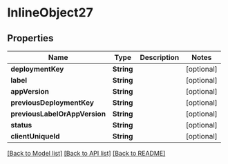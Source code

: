 # InlineObject27

## Properties
Name | Type | Description | Notes
------------ | ------------- | ------------- | -------------
**deploymentKey** | **String** |  | [optional] 
**label** | **String** |  | [optional] 
**appVersion** | **String** |  | [optional] 
**previousDeploymentKey** | **String** |  | [optional] 
**previousLabelOrAppVersion** | **String** |  | [optional] 
**status** | **String** |  | [optional] 
**clientUniqueId** | **String** |  | [optional] 

[[Back to Model list]](../README.md#documentation-for-models) [[Back to API list]](../README.md#documentation-for-api-endpoints) [[Back to README]](../README.md)


